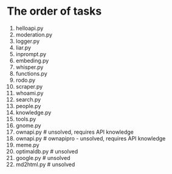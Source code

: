 # The order of tasks

1. helloapi.py
2. moderation.py
3. logger.py
4. liar.py
5. inprompt.py
6. embeding.py
7. whisper.py
8. functions.py
9. rodo.py
10. scraper.py
11. whoami.py
12. search.py
13. people.py
14. knowledge.py
15. tools.py
16. gnome.py
17. ownapi.py # unsolved, requires API knowledge
18. ownapi.py # ownapipro - unsolved, requires API knowledge
19. meme.py
20. optimaldb.py # unsolved
21. google.py # unsolved
22. md2html.py # unsolved